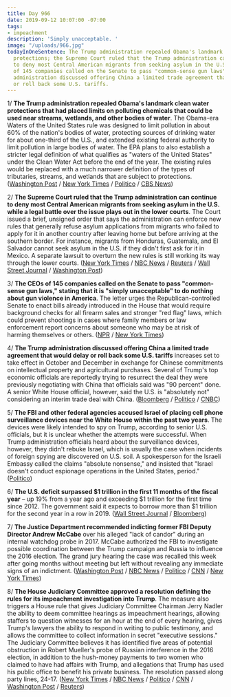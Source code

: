 ```yaml
---
title: Day 966
date: 2019-09-12 10:07:00 -07:00
tags:
- impeachment
description: 'Simply unacceptable. '
image: "/uploads/966.jpg"
todayInOneSentence: The Trump administration repealed Obama's landmark clean water
  protections; the Supreme Court ruled that the Trump administration can continue
  to deny most Central American migrants from seeking asylum in the U.S.; the CEOs
  of 145 companies called on the Senate to pass "common-sense gun laws"; and the Trump
  administration discussed offering China a limited trade agreement that would delay
  or roll back some U.S. tariffs.
---
```


1/ **The Trump administration repealed Obama's landmark clean water protections that had placed limits on polluting chemicals that could be used near streams, wetlands, and other bodies of water**. The Obama-era Waters of the United States rule was designed to limit pollution in about 60% of the nation's bodies of water, protecting sources of drinking water for about one-third of the U.S., and extended existing federal authority to limit pollution in large bodies of water. The EPA plans to also establish a stricter legal definition of what qualifies as "waters of the United States" under the Clean Water Act before the end of the year. The existing rules would be replaced with a much narrower definition of the types of tributaries, streams, and wetlands that are subject to protections. ([Washington Post](https://beta.washingtonpost.com/climate-environment/administration-finalizes-repeal-of-2015-water-rule-trump-called-destructive-and-horrible/2019/09/11/fddfa49a-d4aa-11e9-9343-40db57cf6abd_story.html) / [New York Times](https://www.nytimes.com/2019/09/12/climate/trump-administration-rolls-back-clean-water-protections.html) / [Politico](https://www.politico.com/story/2019/09/12/trump-repeal-epa-water-rule-1492183) / [CBS News](https://www.cbsnews.com/news/epa-to-announce-repeal-of-obama-era-clean-water-regulation/))

2/ **The Supreme Court ruled that the Trump administration can continue to deny most Central American migrants from seeking asylum in the U.S. while a legal battle over the issue plays out in the lower courts**. The Court issued a brief, unsigned order that says the administration can enforce new rules that generally refuse asylum applications from migrants who failed to apply for it in another country after leaving home but before arriving at the southern border. For instance, migrants from Honduras, Guatemala, and El Salvador cannot seek asylum in the U.S. if they didn't first ask for it in Mexico. A separate lawsuit to overturn the new rules is still working its way through the lower courts. ([New York Times](https://www.nytimes.com/2019/09/11/us/politics/supreme-court-trump-asylum.html) / [NBC News](https://www.nbcnews.com/politics/immigration/supreme-court-allows-enforcement-trump-asylum-limits-n1052751) / [Reuters](https://www.reuters.com/article/us-usa-court-asylum-idUSKCN1VW2U4) / [Wall Street Journal](https://www.wsj.com/articles/supreme-court-authorizes-trump-to-deny-asylum-to-central-americans-11568241204) / [Washington Post](https://www.washingtonpost.com/politics/courts_law/supreme-court-says-trump-administration-can-begin-denying-migrants-asylum-while-legal-fight-continues/2019/09/11/94b90da4-d017-11e9-8c1c-7c8ee785b855_story.html))

3/ **The CEOs of 145 companies called on the Senate to pass "common-sense gun laws," stating that it is "simply unacceptable" to do nothing about gun violence in America**. The letter urges the Republican-controlled Senate to enact bills already introduced in the House that would require background checks for all firearm sales and stronger "red flag" laws, which could prevent shootings in cases where family members or law enforcement report concerns about someone who may be at risk of harming themselves or others. ([NPR](https://www.npr.org/2019/09/12/760144527/145-ceos-call-on-senate-to-pass-commonsense-bipartisan-gun-laws) / [New York Times](https://www.nytimes.com/2019/09/12/business/dealbook/gun-background-checks-business.html))

4/ **The Trump administration discussed offering China a limited trade agreement that would delay or roll back some U.S. tariffs** increases set to take effect in October and December in exchange for Chinese commitments on intellectual property and agricultural purchases. Several of Trump's top economic officials are reportedly trying to resurrect the deal they were previously negotiating with China that officials said was "90 percent" done. A senior White House official, however, said the U.S. is "absolutely not" considering an interim trade deal with China. ([Bloomberg](https://www.bloomberg.com/news/articles/2019-09-12/trump-advisers-considering-interim-china-deal-to-delay-tariffs) / [Politico](https://www.politico.com/story/2019/09/12/donald-trump-china-tariffs-1728369) / [CNBC](https://www.cnbc.com/2019/09/12/senior-white-house-official-denies-report-us-considering-interim-china-trade-deal.html))

5/ **The FBI and other federal agencies accused Israel of placing cell phone surveillance devices near the White House within the past two years**. The devices were likely intended to spy on Trump, according to senior U.S. officials, but it is unclear whether the attempts were successful. When Trump administration officials heard about the surveillance devices, however, they didn't rebuke Israel, which is usually the case when incidents of foreign spying are discovered on U.S. soil. A spokesperson for the Israeli Embassy called the claims "absolute nonsense," and insisted that "Israel doesn't conduct espionage operations in the United States, period." ([Politico](https://www.politico.com/story/2019/09/12/israel-white-house-spying-devices-1491351))

6/ **The U.S. deficit surpassed $1 trillion in the first 11 months of the fiscal year** – up 19% from a year ago and exceeding $1 trillion for the first time since 2012. The government said it expects to borrow more than $1 trillion for the second year in a row in 2019. ([Wall Street Journal](https://www.wsj.com/articles/u-s-deficit-tops-1-trillion-in-first-11-months-of-fiscal-year-treasury-says-11568311201) / [Bloomberg](https://www.bloomberg.com/news/articles/2019-09-12/u-s-posts-1-trillion-budget-gap-though-full-year-may-be-lower))

7/ **The Justice Department recommended indicting former FBI Deputy Director Andrew McCabe** over his alleged "lack of candor" during an internal watchdog probe in 2017. McCabe authorized the FBI to investigate possible coordination between the Trump campaign and Russia to influence the 2016 election. The grand jury hearing the case was recalled this week after going months without meeting but left without revealing any immediate signs of an indictment. ([Washington Post](https://beta.washingtonpost.com/national-security/justice-dept-authorized-prosecutors-to-charge-andrew-mccabe/2019/09/12/5b0d48ea-d418-11e9-9343-40db57cf6abd_story.html) / [NBC News](https://www.nbcnews.com/politics/justice-department/andrew-mccabe-appeal-avoid-criminal-charges-rejected-n1053166) / [Politico](https://www.politico.com/story/2019/09/12/justice-department-recommends-andrew-mccabe-indictment-1492925) / [CNN](https://www.cnn.com/2019/09/12/politics/andrew-mccabe-justice-department/index.html) / [New York Times](https://www.nytimes.com/2019/09/12/us/politics/andrew-mccabe-investigation.html))

8/ **The House Judiciary Committee approved a resolution defining the rules for its impeachment investigation into Trump**. The measure also triggers a House rule that gives Judiciary Committee Chairman Jerry Nadler the ability to deem committee hearings as impeachment hearings, allowing staffers to question witnesses for an hour at the end of every hearing, gives Trump's lawyers the ability to respond in writing to public testimony, and allows the committee to collect information in secret "executive sessions." The Judiciary Committee believes it has identified five areas of potential obstruction in Robert Mueller's probe of Russian interference in the 2016 election, in addition to the hush-money payments to two women who claimed to have had affairs with Trump, and allegations that Trump has used his public office to benefit his private business. The resolution passed along party lines, 24-17. ([New York Times](https://www.nytimes.com/2019/09/12/us/politics/trump-impeachment-hearing.html) / [NBC News](https://www.nbcnews.com/politics/congress/impeachment-inquiry-ramps-judiciary-panel-adopts-procedural-guidelines-n1052431) / [Politico](https://www.politico.com/story/2019/09/12/house-judiciary-committee-approves-guidelines-for-trump-impeachment-probe-1492044) / [CNN](https://www.cnn.com/2019/09/12/politics/impeachment-investigation-vote-house-judiciary-committee/index.html) / [Washington Post](https://beta.washingtonpost.com/politics/judiciary-committee-democrats-privately-map-out-possible-impeachment-articles-against-trump/2019/09/12/eecbc05a-d442-11e9-ab26-e6dbebac45d3_story.html) / [Reuters](https://www.reuters.com/article/us-usa-trump-impeachment-idUSKCN1VX10A))